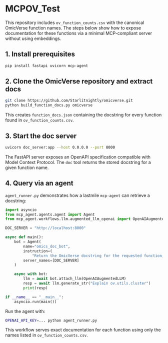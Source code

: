 # MCPOV_Test

This repository includes `ov_function_counts.csv` with the canonical OmicVerse function names. The steps below show how to expose documentation for these functions via a minimal MCP-compliant server without using embeddings.

## 1. Install prerequisites

```bash
pip install fastapi uvicorn mcp-agent
```

## 2. Clone the OmicVerse repository and extract docs

```bash
git clone https://github.com/Starlitnightly/omicverse.git
python build_function_docs.py omicverse
```

This creates `function_docs.json` containing the docstring for every function found in `ov_function_counts.csv`.

## 3. Start the doc server

```bash
uvicorn doc_server:app --host 0.0.0.0 --port 8000
```

The FastAPI server exposes an OpenAPI specification compatible with Model Context Protocol. The `doc` tool returns the stored docstring for a given function name.

## 4. Query via an agent

`agent_runner.py` demonstrates how a lastmile `mcp-agent` can retrieve a docstring:

```python
import asyncio
from mcp_agent.agents.agent import Agent
from mcp_agent.workflows.llm.augmented_llm_openai import OpenAIAugmentedLLM

DOC_SERVER = "http://localhost:8000"

async def main():
    bot = Agent(
        name="omics_doc_bot",
        instruction=(
            "Return the OmicVerse docstring for the requested function; respond with 'Not documented' if missing."),
        server_names=[DOC_SERVER]
    )

    async with bot:
        llm = await bot.attach_llm(OpenAIAugmentedLLM)
        resp = await llm.generate_str("Explain ov.utils.cluster")
        print(resp)

if __name__ == "__main__":
    asyncio.run(main())
```

Run the agent with:

```bash
OPENAI_API_KEY=... python agent_runner.py
```

This workflow serves exact documentation for each function using only the names listed in `ov_function_counts.csv`.
